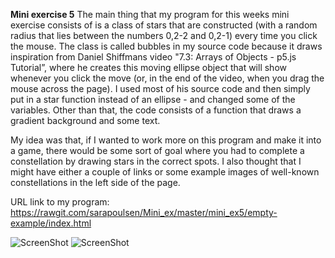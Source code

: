 **Mini exercise 5**
The main thing that my program for this weeks mini exercise consists of is a class of stars that are constructed (with a random radius that lies between the numbers 0,2-2 and 0,2-1) every time you click the mouse. The class is called bubbles in my source code because it draws inspiration from Daniel Shiffmans video "7.3: Arrays of Objects - p5.js Tutorial”, where he creates this moving ellipse object that will show whenever you click the move (or, in the end of the video, when you drag the mouse across the page). I used most of his source code and then simply put in a star function instead of an ellipse - and changed some of the variables. Other than that, the code consists of a function that draws a gradient background and some text.

My idea was that, if I wanted to work more on this program and make it into a game, there would be some sort of goal where you had to complete a constellation by drawing stars in the correct spots. I also thought that I might have either a couple of links or some example images of well-known constellations in the left side of the page. 


URL link to my program: https://rawgit.com/sarapoulsen/Mini_ex/master/mini_ex5/empty-example/index.html

![ScreenShot](https://github.com/sarapoulsen/Mini_ex/blob/master/mini_ex5/screenshot1.png)
![ScreenShot](https://github.com/sarapoulsen/Mini_ex/blob/master/mini_ex5/screenshot2.png)
